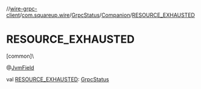 //[wire-grpc-client](../../../../index.md)/[com.squareup.wire](../../index.md)/[GrpcStatus](../index.md)/[Companion](index.md)/[RESOURCE_EXHAUSTED](-r-e-s-o-u-r-c-e_-e-x-h-a-u-s-t-e-d.md)

# RESOURCE_EXHAUSTED

[common]\

@[JvmField](https://kotlinlang.org/api/latest/jvm/stdlib/kotlin.jvm/-jvm-field/index.html)

val [RESOURCE_EXHAUSTED](-r-e-s-o-u-r-c-e_-e-x-h-a-u-s-t-e-d.md): [GrpcStatus](../index.md)
